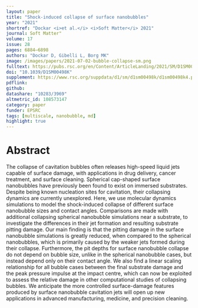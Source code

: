 ```yaml
---
layout: paper
title: "Shock-induced collapse of surface nanobubbles"
year: "2021"
shortref: "Dockar <i>et al.</i> <i>Soft Matter</i> 2021"
journal: Soft Matter"
volume: 17
issue: 28
pages: 6884–6898
authors: "Dockar D, Gibelli L, Borg MK"
image: /images/papers/2021-07-02-bubble-collapse-sm.png
fulltext: https://pubs.rsc.org/en/Content/ArticleLanding/2021/SM/D1SM00498K#!divAbstract
doi: "10.1039/D1SM00498K" 
supplement: https://www.rsc.org/suppdata/d1/sm/d1sm00498k/d1sm00498k4.pdf?_ga=2.19742840.1526359391.1633692122-277918624.1620637957
pdflink: 
github:
datashare: "10283/3969"
altmetric_id: 108573147
category: paper
funder: EPSRC
tags: [multiscale, nanobubble, md]
highlight: true
---
```


# Abstract 

The collapse of cavitation bubbles often releases high-speed liquid jets capable of surface damage, with applications in drug delivery, cancer treatment, and surface cleaning. Spherical cap-shaped surface nanobubbles have previously been found to exist on immersed substrates. Despite being known nucleation sites for cavitation, their collapsing dynamics are currently unexplored. Here, we use molecular dynamics simulations to model the shock-induced collapse of different surface nanobubble sizes and contact angles. Comparisons are made with additional collapsing spherical nanobubble simulations near a substrate, to investigate the differences in their jet formation and resulting substrate pitting damage. Our main finding is that the pitting damage in the surface nanobubble simulations is greatly reduced, when compared to the spherical nanobubbles, which is primarily caused by the weaker jets formed during their collapse. Furthermore, the pit depths for surface nanobubble collapse do not depend on bubble size, unlike in the spherical nanobubble cases, but instead depend only on their contact angle. We also find a linear scaling relationship for all bubble cases between the final substrate damage and the peak pressure impulse at the impact centre, which can now be exploited to assess the relative damage in other computational studies of collapsing bubbles. We anticipate the more controlled surface-damage features produced by surface nanobubble cavitation jets will open up new applications in advanced manufacturing, medicine, and precision cleaning.